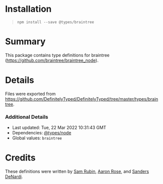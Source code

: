 # Installation
> `npm install --save @types/braintree`

# Summary
This package contains type definitions for braintree (https://github.com/braintree/braintree_node).

# Details
Files were exported from https://github.com/DefinitelyTyped/DefinitelyTyped/tree/master/types/braintree.

### Additional Details
 * Last updated: Tue, 22 Mar 2022 10:31:43 GMT
 * Dependencies: [@types/node](https://npmjs.com/package/@types/node)
 * Global values: `braintree`

# Credits
These definitions were written by [Sam Rubin](https://github.com/smrubin), [Aaron Rose](https://github.com/acdr), and [Sanders DeNardi](https://github.com/sedenardi).
